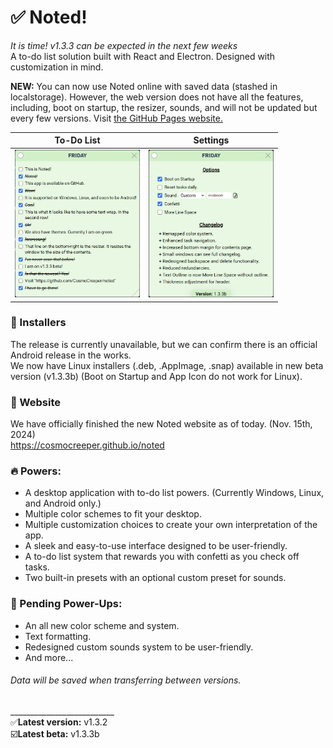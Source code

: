 # ✅ Noted!
*It is time! v1.3.3 can be expected in the next few weeks*\
A to-do list solution built with React and Electron. Designed with customization in mind.

**NEW:** You can now use Noted online with saved data (stashed in localstorage). However, the web version does not have all the features, including, boot on startup, the resizer, sounds, and will not be updated but every few versions. Visit [the GitHub Pages website.](https://cosmocreeper.github.io/noted-online)

 To-Do List                |          Settings
:-------------------------:|:-------------------------:
<img style="display: inline;" width="200" height="236.39" src="https://raw.githubusercontent.com/CosmoCreeper/noted/refs/heads/master/assets/NotedContents.png"/>  |  <img style="display: inline;" width="200" height="236.39" src="https://raw.githubusercontent.com/CosmoCreeper/noted/refs/heads/master/assets/NotedSettings.png"/>

### 📂 Installers
The release is currently unavailable, but we can confirm there is an official Android release in the works.\
We now have Linux installers (.deb, .AppImage, .snap) available in new beta version (v1.3.3b) (Boot on Startup and App Icon do not work for Linux).

### 📄 Website
We have officially finished the new Noted website as of today. (Nov. 15th, 2024)\
https://cosmocreeper.github.io/noted

### 🔥 Powers:
- A desktop application with to-do list powers. (Currently Windows, Linux, and Android only.)
- Multiple color schemes to fit your desktop.
- Multiple customization choices to create your own interpretation of the app.
- A sleek and easy-to-use interface designed to be user-friendly.
- A to-do list system that rewards you with confetti as you check off tasks.
- Two built-in presets with an optional custom preset for sounds.

### 🔄 Pending Power-Ups:
- An all new color scheme and system.
- Text formatting.
- Redesigned custom sounds system to be user-friendly.
- And more...

###### Data will be saved when transferring between versions.
__________________________\
✅**Latest version:** v1.3.2\
☑️**Latest beta:** v1.3.3b
